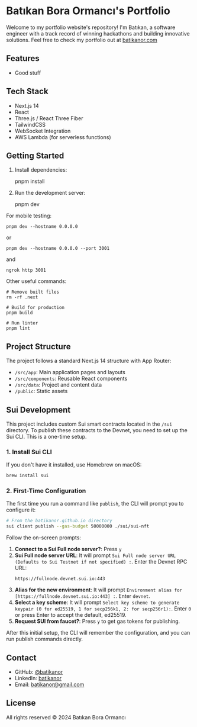 # Batıkan Bora Ormancı's Portfolio

Welcome to my portfolio website's repository! I'm Batıkan, a software engineer with a track record of winning hackathons and building innovative solutions. Feel free to check my portfolio out at [batikanor.com](https://batikanor.com)

## Features

- Good stuff

## Tech Stack

- Next.js 14
- React
- Three.js / React Three Fiber
- TailwindCSS
- WebSocket Integration
- AWS Lambda (for serverless functions)

## Getting Started

1. Install dependencies:

   pnpm install

2. Run the development server:

   pnpm dev

For mobile testing:

    pnpm dev --hostname 0.0.0.0

or

    pnpm dev --hostname 0.0.0.0 --port 3001

and

    ngrok http 3001

Other useful commands:

    # Remove built files
    rm -rf .next

    # Build for production
    pnpm build

    # Run linter
    pnpm lint

## Project Structure

The project follows a standard Next.js 14 structure with App Router:

- `/src/app`: Main application pages and layouts
- `/src/components`: Reusable React components
- `/src/data`: Project and content data
- `/public`: Static assets

## Sui Development

This project includes custom Sui smart contracts located in the `/sui` directory. To publish these contracts to the Devnet, you need to set up the Sui CLI. This is a one-time setup.

### 1. Install Sui CLI

If you don't have it installed, use Homebrew on macOS:

```bash
brew install sui
```

### 2. First-Time Configuration

The first time you run a command like `publish`, the CLI will prompt you to configure it:

```bash
# From the batikanor.github.io directory
sui client publish --gas-budget 50000000 ./sui/sui-nft
```

Follow the on-screen prompts:

1. **Connect to a Sui Full node server?**: Press `y`
2. **Sui Full node server URL**: It will prompt `Sui Full node server URL (Defaults to Sui Testnet if not specified) :`. Enter the Devnet RPC URL:
   ```
   https://fullnode.devnet.sui.io:443
   ```
3. **Alias for the new environment**: It will prompt `Environment alias for [https://fullnode.devnet.sui.io:443] :`. Enter `devnet`.
4. **Select a key scheme**: It will prompt `Select key scheme to generate keypair (0 for ed25519, 1 for secp256k1, 2: for secp256r1):`. Enter `0` or press Enter to accept the default, ed25519.
5. **Request SUI from faucet?**: Press `y` to get gas tokens for publishing.

After this initial setup, the CLI will remember the configuration, and you can run publish commands directly.

## Contact

- GitHub: [@batikanor](https://github.com/batikanor)
- LinkedIn: [batikanor](https://linkedin.com/in/batikanor)
- Email: batikanor@gmail.com

## License

All rights reserved © 2024 Batıkan Bora Ormancı
